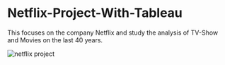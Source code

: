 # Netflix-Project-With-Tableau

This focuses on the company Netflix and study the analysis of TV-Show and Movies on the last 40 years.


![netflix project](https://user-images.githubusercontent.com/118698716/233132984-c1310960-82c2-40cd-8c30-f12b727f7227.png)
